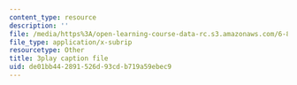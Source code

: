 ```yaml
---
content_type: resource
description: ''
file: /media/https%3A/open-learning-course-data-rc.s3.amazonaws.com/6-849-geometric-folding-algorithms-linkages-origami-polyhedra-fall-2012/de01bb442891526d93cdb719a59ebec9_MDcAOTaCXHs.vtt
file_type: application/x-subrip
resourcetype: Other
title: 3play caption file
uid: de01bb44-2891-526d-93cd-b719a59ebec9
---
```

